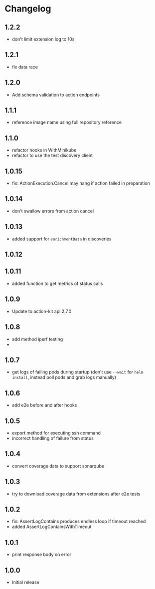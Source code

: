 # Changelog

## 1.2.2

- don't limit extension log to 10s

## 1.2.1

- fix data race

## 1.2.0

- Add schema validation to action endpoints

## 1.1.1

- reference image name using full repository reference

## 1.1.0

- refactor hooks in WithMinikube
- refactor to use the test discovery client

## 1.0.15

- fix: ActionExecution.Cancel may hang if action failed in preparation

## 1.0.14

- don't swallow errors from action cancel

## 1.0.13

- added support for `enrichmentData` in discoveries

## 1.0.12

## 1.0.11

- added function to get metrics of status calls

## 1.0.9

- Update to action-kit api 2.7.0

## 1.0.8

- add method iperf testing
- 
## 1.0.7

- get logs of failing pods during startup (don't use `--wait` for `helm install`, instead poll pods and grab logs manually)

## 1.0.6

- add e2e before and after hooks

## 1.0.5

- export method for executing ssh command
- incorrect handling of failure from status

## 1.0.4

- convert coverage data to support sonarqube

## 1.0.3

- try to download coverage data from extensions after e2e tests

## 1.0.2

- fix: AssertLogContains produces endless loop if timeout reached
- added AssertLogContainsWithTimeout

## 1.0.1

- print response body on error

## 1.0.0

- Initial release

